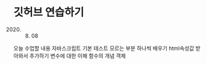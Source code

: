 # 깃허브 연습하기

2020. 08. 08

오늘 수업할 내용
자바스크립트 기본 테스트
모르는 부분 하나씩 배우기
html속성값 받아와서 추가하기
변수에 대한 이해
함수의 개념
객체
